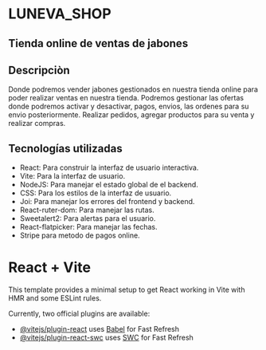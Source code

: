# LUNEVA_SHOP

## Tienda online de ventas de jabones

## Descripciòn

Donde podremos vender jabones gestionados en nuestra tienda online para poder realizar ventas en nuestra tienda.
Podremos gestionar las ofertas donde podremos activar y desactivar, pagos, envios, las ordenes para su envio posteriormente.
Realizar pedidos, agregar productos para su venta y realizar compras.

## Tecnologías utilizadas

- React: Para construir la interfaz de usuario interactiva.
- Vite: Para la interfaz de usuario.
- NodeJS: Para manejar el estado global de el backend.
- CSS: Para los estilos de la interfaz de usuario.
- Joi: Para manejar los errores del frontend y backend.
- React-ruter-dom: Para manejar las rutas.
- Sweetalert2: Para alertas para el usuario.
- React-flatpicker: Para manejar las fechas.
- Stripe para metodo de pagos online.

# React + Vite

This template provides a minimal setup to get React working in Vite with HMR and some ESLint rules.

Currently, two official plugins are available:

- [@vitejs/plugin-react](https://github.com/vitejs/vite-plugin-react/blob/main/packages/plugin-react/README.md) uses [Babel](https://babeljs.io/) for Fast Refresh
- [@vitejs/plugin-react-swc](https://github.com/vitejs/vite-plugin-react-swc) uses [SWC](https://swc.rs/) for Fast Refresh
